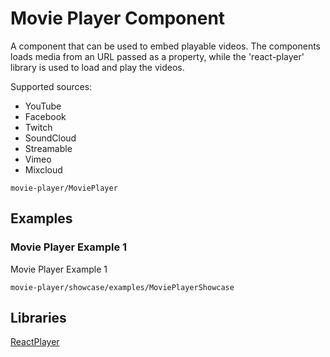 # Movie Player Component

A component that can be used to embed playable videos. The components loads media from an URL passed as a property, while the 'react-player' library is used to load and play the videos.

Supported sources:
* YouTube
* Facebook
* Twitch
* SoundCloud
* Streamable
* Vimeo
* Mixcloud

```element
movie-player/MoviePlayer
```

## Examples

### Movie Player Example 1

Movie Player Example 1

```
movie-player/showcase/examples/MoviePlayerShowcase
```

## Libraries

[ReactPlayer](https://www.npmjs.com/package/react-player)
